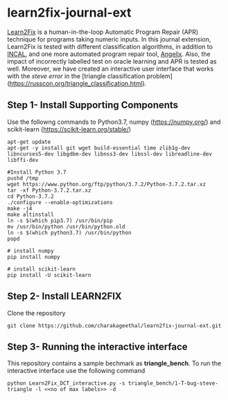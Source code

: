 # learn2fix-journal-ext
[Learn2Fix](https://github.com/mboehme/learn2fix) is a human-in-the-loop Automatic Program Repair (APR) technique for programs taking numeric inputs. In this journal extension, Learn2Fix is tested with different classification algorithms, in addition to [INCAL](https://github.com/ML-KULeuven/incal), and one more automated program repair tool, [Angelix](https://github.com/mechtaev/angelix). Also, the impact of incorrectly labelled test on oracle learning and APR is tested as well. Moreover, we have created an interactive user interface that works with the <i>steve error</i> in the [triangle classification problem] (https://russcon.org/triangle_classification.html).  

## Step 1- Install Supporting Components
Use the followng commands to Python3.7, numpy (https://numpy.org/) and scikit-learn (https://scikit-learn.org/stable/)
```
apt-get update
apt-get -y install git wget build-essential time zlib1g-dev libncurses5-dev libgdbm-dev libnss3-dev libssl-dev libreadline-dev libffi-dev

#Install Python 3.7
pushd /tmp
wget https://www.python.org/ftp/python/3.7.2/Python-3.7.2.tar.xz
tar -xf Python-3.7.2.tar.xz
cd Python-3.7.2
./configure --enable-optimizations
make -j4
make altinstall
ln -s $(which pip3.7) /usr/bin/pip
mv /usr/bin/python /usr/bin/python.old
ln -s $(which python3.7) /usr/bin/python
popd

# install numpy
pip install numpy

# install scikit-learn
pip install -U scikit-learn
```
## Step 2- Install LEARN2FIX
Clone the repository
```
git clone https://github.com/charakageethal/learn2fix-journal-ext.git
```
## Step 3- Running the interactive interface
This repository contains a sample bechmark as <b>triangle_bench</b>. To run the interactive interface use the following command
```
python Learn2Fix_DCT_interactive.py -s triangle_bench/1-T-bug-steve-triangle -l <<no of max labels>> -d
```
